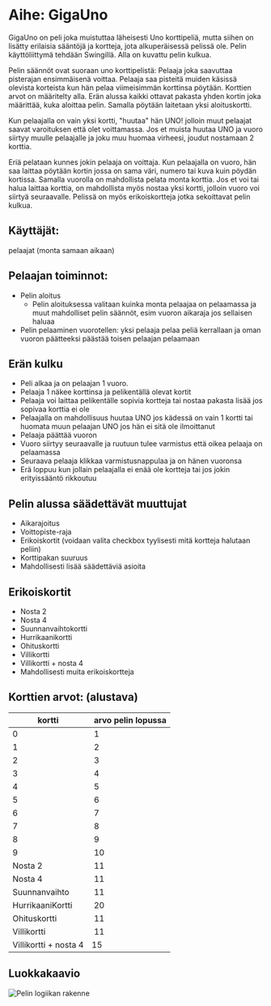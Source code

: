 # Aihe: GigaUno

GigaUno on peli joka muistuttaa läheisesti Uno korttipeliä, mutta siihen on lisätty erilaisia sääntöjä ja kortteja, jota alkuperäisessä pelissä ole. Pelin käyttöliittymä tehdään Swingillä. Alla on kuvattu pelin kulkua. 

Pelin säännöt ovat suoraan uno korttipelistä: Pelaaja joka saavuttaa pisterajan ensimmäisenä voittaa. Pelaaja saa pisteitä muiden käsissä olevista korteista kun hän pelaa viimeisimmän korttinsa pöytään. Korttien arvot on määritelty alla. Erän alussa kaikki ottavat pakasta yhden kortin joka määrittää, kuka aloittaa pelin. Samalla pöytään laitetaan yksi aloituskortti. 

Kun pelaajalla on vain yksi kortti, "huutaa" hän UNO! jolloin muut pelaajat saavat varoituksen että olet voittamassa. Jos et muista huutaa UNO ja vuoro siirtyy muulle pelaajalle ja joku muu huomaa virheesi, joudut nostamaan 2 korttia. 

Eriä pelataan kunnes jokin pelaaja on voittaja. Kun pelaajalla on vuoro, hän saa laittaa pöytään kortin jossa on sama väri, numero tai kuva kuin pöydän kortissa. Samalla vuorolla on mahdollista pelata monta korttia. Jos et voi tai halua laittaa korttia, on mahdollista myös nostaa yksi kortti, jolloin vuoro voi siirtyä seuraavalle. Pelissä on myös erikoiskortteja jotka sekoittavat pelin kulkua.

## Käyttäjät:
pelaajat (monta samaan aikaan)

## Pelaajan toiminnot:

- Pelin aloitus
	- Pelin aloituksessa valitaan kuinka monta pelaajaa on pelaamassa ja muut mahdolliset pelin säännöt, esim vuoron aikaraja jos sellaisen haluaa
- Pelin pelaaminen vuorotellen: yksi pelaaja pelaa peliä kerrallaan ja oman vuoron päätteeksi päästää toisen pelaajan pelaamaan 

## Erän kulku

- Peli alkaa ja on pelaajan 1 vuoro.
- Pelaaja 1 näkee korttinsa ja pelikentällä olevat kortit
- Pelaaja voi laittaa pelikentälle sopivia kortteja tai nostaa pakasta lisää jos sopivaa korttia ei ole
- Pelaajalla on mahdollisuus huutaa UNO jos kädessä on vain 1 kortti tai huomata muun pelaajan UNO jos hän ei sitä ole ilmoittanut
- Pelaaja päättää vuoron
- Vuoro siirtyy seuraavalle ja ruutuun tulee varmistus että oikea pelaaja on pelaamassa
- Seuraava pelaaja klikkaa varmistusnappulaa ja on hänen vuoronsa
- Erä loppuu kun jollain pelaajalla ei enää ole kortteja tai jos jokin erityissääntö rikkoutuu

## Pelin alussa säädettävät muuttujat

- Aikarajoitus
- Voittopiste-raja
- Erikoiskortit (voidaan valita checkbox tyylisesti mitä kortteja halutaan peliin)
- Korttipakan suuruus
- Mahdollisesti lisää säädettäviä asioita

## Erikoiskortit

- Nosta 2 
- Nosta 4
- Suunnanvaihtokortti
- Hurrikaanikortti
- Ohituskortti
- Villikortti
- Villikortti + nosta 4 
- Mahdollisesti muita erikoiskortteja

## Korttien arvot: (alustava)

kortti | arvo pelin lopussa
-------------------- | ------
0 | 1
1 | 2
2 | 3
3 | 4
4 | 5
5 | 6
6 | 7
7 | 8
8 | 9
9 | 10
Nosta 2 | 11
Nosta 4 | 11
Suunnanvaihto | 11
HurrikaaniKortti | 20
Ohituskortti | 11
Villikortti | 11
Villikortti + nosta 4 | 15

## Luokkakaavio

![Pelin logiikan rakenne](gigaunoluokkakuva.png  "Pelin logiikan rakenne")



